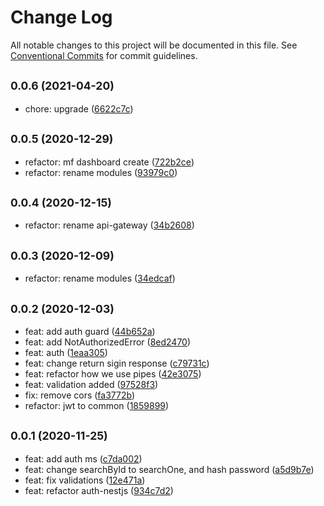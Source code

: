 # Change Log

All notable changes to this project will be documented in this file.
See [Conventional Commits](https://conventionalcommits.org) for commit guidelines.

## <small>0.0.6 (2021-04-20)</small>

* chore: upgrade ([6622c7c](https://github.com/gmahechas/erp/commit/6622c7c))





## <small>0.0.5 (2020-12-29)</small>

* refactor: mf dashboard create ([722b2ce](https://github.com/gmahechas/erp/commit/722b2ce))
* refactor: rename modules ([93979c0](https://github.com/gmahechas/erp/commit/93979c0))





## <small>0.0.4 (2020-12-15)</small>

* refactor: rename api-gateway ([34b2608](https://github.com/gmahechas/erp/commit/34b2608))





## <small>0.0.3 (2020-12-09)</small>

* refactor: rename modules ([34edcaf](https://github.com/gmahechas/erp/commit/34edcaf))





## <small>0.0.2 (2020-12-03)</small>

* feat: add auth guard ([44b652a](https://github.com/gmahechas/erp/commit/44b652a))
* feat: add NotAuthorizedError ([8ed2470](https://github.com/gmahechas/erp/commit/8ed2470))
* feat: auth ([1eaa305](https://github.com/gmahechas/erp/commit/1eaa305))
* feat: change return sigin response ([c79731c](https://github.com/gmahechas/erp/commit/c79731c))
* feat: refactor how we use pipes ([42e3075](https://github.com/gmahechas/erp/commit/42e3075))
* feat: validation added ([97528f3](https://github.com/gmahechas/erp/commit/97528f3))
* fix: remove cors ([fa3772b](https://github.com/gmahechas/erp/commit/fa3772b))
* refactor: jwt to common ([1859899](https://github.com/gmahechas/erp/commit/1859899))





## <small>0.0.1 (2020-11-25)</small>

* feat: add auth ms ([c7da002](https://github.com/gmahechas/erp/commit/c7da002))
* feat: change searchById to searchOne, and hash password ([a5d9b7e](https://github.com/gmahechas/erp/commit/a5d9b7e))
* feat: fix validations ([12e471a](https://github.com/gmahechas/erp/commit/12e471a))
* feat: refactor auth-nestjs ([934c7d2](https://github.com/gmahechas/erp/commit/934c7d2))
